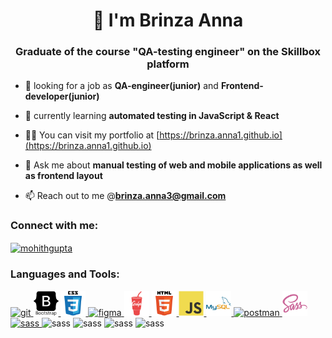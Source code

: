 <h1 align="center">👋 I'm Brinza Anna</h1>
<h3 align="center">Graduate of the course "QA-testing engineer" on the Skillbox platform</h3>

- 🔭 looking for a job as **QA-engineer(junior)** and **Frontend-developer(junior)**

- 🌱 currently learning **automated testing in JavaScript & React**

- 👨‍💻 You can visit my portfolio at [https://brinza.anna1.github.io](https://brinza.anna1.github.io)

- 💬 Ask me about **manual testing of web and mobile applications as well as frontend layout**

- 📫 Reach out to me @**brinza.anna3@gmail.com**

<h3 align="left">Connect with me:</h3>
<p align="left">
<a href="https://linkedin.com/in/brinza-anna" target="blank"><img align="center" src="https://raw.githubusercontent.com/rahuldkjain/github-profile-readme-generator/master/src/images/icons/Social/linked-in-alt.svg" alt="mohithgupta" height="30" width="40" /></a>
</p>
<h3 align="left">Languages and Tools:</h3>
<p align="left"> </a> <a href="https://git-scm.com/" target="_blank" rel="noreferrer"> <img src="https://www.vectorlogo.zone/logos/git-scm/git-scm-icon.svg" alt="git" width="40" height="40"/> </a> <a href="https://getbootstrap.com" target="_blank" rel="noreferrer"> <img src="https://raw.githubusercontent.com/devicons/devicon/master/icons/bootstrap/bootstrap-plain-wordmark.svg" alt="bootstrap" width="40" height="40"/> </a> <a href="https://www.w3schools.com/css/" target="_blank" rel="noreferrer"> <img src="https://raw.githubusercontent.com/devicons/devicon/master/icons/css3/css3-original-wordmark.svg" alt="css3" width="40" height="40"/> </a> <a href="https://www.figma.com/" target="_blank" rel="noreferrer"> <img src="https://www.vectorlogo.zone/logos/figma/figma-icon.svg" alt="figma" width="40" height="40"/> </a> <a href="https://gulpjs.com" target="_blank" rel="noreferrer"> <img src="https://raw.githubusercontent.com/devicons/devicon/master/icons/gulp/gulp-plain.svg" alt="gulp" width="40" height="40"/> </a> <a href="https://www.w3.org/html/" target="_blank" rel="noreferrer"> <img src="https://raw.githubusercontent.com/devicons/devicon/master/icons/html5/html5-original-wordmark.svg" alt="html5" width="40" height="40"/> </a> <a href="https://developer.mozilla.org/en-US/docs/Web/JavaScript" target="_blank" rel="noreferrer"> <img src="https://raw.githubusercontent.com/devicons/devicon/master/icons/javascript/javascript-original.svg" alt="javascript" width="40" height="40"/> </a> <a href="https://www.mysql.com/" target="_blank" rel="noreferrer"> <img src="https://raw.githubusercontent.com/devicons/devicon/master/icons/mysql/mysql-original-wordmark.svg" alt="mysql" width="40" height="40"/> </a> <a href="https://postman.com" target="_blank" rel="noreferrer"> <img src="https://www.vectorlogo.zone/logos/getpostman/getpostman-icon.svg" alt="postman" width="40" height="40"/> </a> <a href="https://sass-lang.com" target="_blank" rel="noreferrer"> <img src="https://raw.githubusercontent.com/devicons/devicon/master/icons/sass/sass-original.svg" alt="sass" width="40" height="40"/> </a><a href="https://sass-lang.com" target="_blank" rel="noreferrer"> <img src="https://www.vectorlogo.zone/logos/gitlab/gitlab-icon.svg" alt="sass" width="40" height="40"/> </a>
<img src="https://www.vectorlogo.zone/logos/atlassian_jira/atlassian_jira-icon.svg" alt="sass" width="40" height="40"/>
<img src="https://www.vectorlogo.zone/logos/gitlab/gitlab-icon.svg" alt="sass" width="40" height="40"/>
<img src="https://www.vectorlogo.zone/logos/gitlab/gitlab-icon.svg" alt="sass" width="40" height="40"/>
<img src="https://www.vectorlogo.zone/logos/gitlab/gitlab-icon.svg" alt="sass" width="40" height="40"/></p>
